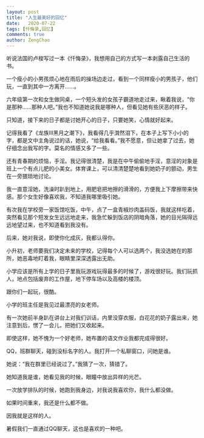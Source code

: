 ```yaml
---
layout: post
title: "人生最美好的回忆"
date:   2020-07-22
tags: [忏悔录,回忆]
comments: true
author: ZengChao
---
```


听说法国的卢梭写过一本《忏悔录》，我想用自己的方式写一本剥露自己生活的书。

一个瘦小的小男孩烦心地在雨后的操场边走过，看到一个同样瘦小的男孩子，他们玩，一直到其中一方离开……。

六年级第一次和女生做同桌，一个短头发的女孩子霸道地走过来，瞅着我说，“你是那种……那种人吧。”我也不知道她说我是哪种人，但看见她有些厌恶的样子。

只知道，接下来的日子都是讨她开心的日子，只要她笑，心情就好起来。

记得我看了《龙族Ⅲ黑月之潮下》，我看得几乎潸然泪下，在本子上写下小小的字，都是文中主角说过的话，她说，“给我看看。”我不愿意，但让她拿了过去，她仔细念出我写的字。莫名的情感又多了一些。

还有青春期的烦恼，手淫。我记得很清楚，我是在中午偷偷地手淫，意淫的对象是班上一个有点儿肥的小美女。体育课上，可以清清楚楚地看到她奶子的颤动，男生在一旁猥琐地讨论。

我一直意淫她，洗澡时趴到地上，用肥皂把地擦的滑滑的，方便我上下摩擦带来快感。那个女生好像喜欢我，不知道我哪里吸引她。

有次我在学校旁一家饭馆吃饭，中午，点了一盒青椒炒肉盖码饭，我就这样吃着，突然看见那个短发女生远远地走来，我急忙躲到饭店的阴暗角落，她的目光隔得远远地望过来，也不知道看到我没有。

后来，她对我说，即使你化成灰，我都认得你。

小升初，老师要我们决定未来的学校，记得每个人可以选两个，我没选她在的那所，她恶毒地盯着我，眼睛里深深透露出无助。

小学应该是所有上学的日子里我玩游戏玩得最多的时候了，游戏很好玩。我们玩抓人，地点包括废弃的工作屋，地下停车场以及高楼的楼顶。

跟你们一起玩，很酷。

小学的班主任是我见过最漂亮的女老师。

有一次她前半身趴在讲台上对我们训话，内里没穿衣服，白花花的奶子露出来，她注意到后，愣了一会儿，把她们又收起来。

即使这样，她不愧为一个好老师，她布置的语文作业我都完成得很好。

QQ，班群聊天，碰到没标名字的人。我打开一个私聊窗口，问她是谁。

她说：“我在群里已经说过了。”我猜了一次，猜错了。

她知道我是谁，她看见我的时候，眼瞳中放出异样的光芒。

一次放学排队的时候，她跑到我身边，对我说我喜欢你，我什么都没做。

如果时间重来，我还是什么都不做。

因我就是这样的人。

暑假我们一直通过QQ聊天，这也是喜欢的一种吧。
